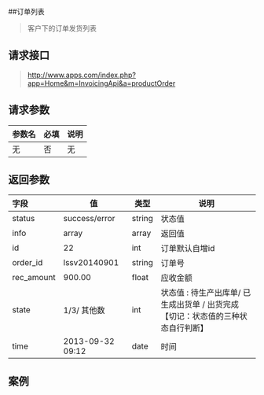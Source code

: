 ##订单列表

> 客户下的订单发货列表

## 请求接口

> http://www.apps.com/index.php?app=Home&m=InvoicingApi&a=productOrder


## 请求参数


|参数名| 必填| 说明|
|:---|----|----|
|无 | 否| 无 |





## 返回参数


|字段|值|类型|说明|
|:----|----|----|----|
|status|success/error| string | 状态值 |
|info|array|array|返回值|
|id|22|int|订单默认自增id|
|order_id|lssv20140901|string|订单号|
|rec_amount|900.00|float|应收金额|
|state|1/3/ 其他数 |int|状态值 : 待生产出库单/ 已生成出货单 / 出货完成 【切记：状态值的三种状态自行判断】|
|time|2013-09-32 09:12| date | 时间|


## 案例